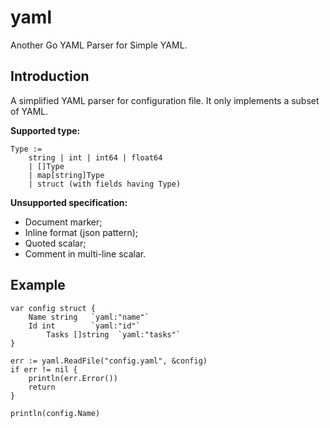 yaml
====

Another Go YAML Parser for Simple YAML. 

Introduction
------------

A simplified YAML parser for configuration file.
It only implements a subset of YAML.

**Supported type:**

	Type :=
		string | int | int64 | float64
		| []Type
		| map[string]Type
		| struct (with fields having Type)

**Unsupported specification:**

- Document marker;
- Inline format (json pattern);
- Quoted scalar;
- Comment in multi-line scalar.


Example
------

	var config struct {
		Name string   `yaml:"name"`
		Id int        `yaml:"id"`
    		Tasks []string  `yaml:"tasks"`
	}
  
	err := yaml.ReadFile("config.yaml", &config)
	if err != nil {
		println(err.Error())
		return
	}
    
	println(config.Name)

